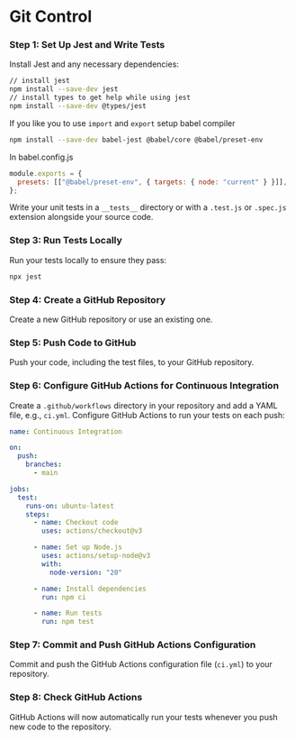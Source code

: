 # Git Control

### Step 1: Set Up Jest and Write Tests

Install Jest and any necessary dependencies:

```bash
// install jest
npm install --save-dev jest
// install types to get help while using jest
npm install --save-dev @types/jest
```

If you like you to use `import` and `export` setup babel compiler

```bash
npm install --save-dev babel-jest @babel/core @babel/preset-env
```

In babel.config.js

```js
module.exports = {
  presets: [["@babel/preset-env", { targets: { node: "current" } }]],
};
```

Write your unit tests in a `__tests__` directory or with a `.test.js` or `.spec.js` extension alongside your source code.

### Step 3: Run Tests Locally

Run your tests locally to ensure they pass:

```bash
npx jest
```

### Step 4: Create a GitHub Repository

Create a new GitHub repository or use an existing one.

### Step 5: Push Code to GitHub

Push your code, including the test files, to your GitHub repository.

### Step 6: Configure GitHub Actions for Continuous Integration

Create a `.github/workflows` directory in your repository and add a YAML file, e.g., `ci.yml`. Configure GitHub Actions to run your tests on each push:

```yaml
name: Continuous Integration

on:
  push:
    branches:
      - main

jobs:
  test:
    runs-on: ubuntu-latest
    steps:
      - name: Checkout code
        uses: actions/checkout@v3

      - name: Set up Node.js
        uses: actions/setup-node@v3
        with:
          node-version: "20"

      - name: Install dependencies
        run: npm ci

      - name: Run tests
        run: npm test
```

### Step 7: Commit and Push GitHub Actions Configuration

Commit and push the GitHub Actions configuration file (`ci.yml`) to your repository.

### Step 8: Check GitHub Actions

GitHub Actions will now automatically run your tests whenever you push new code to the repository.
